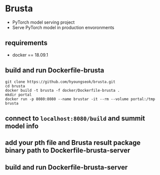 # Brusta
+ PyTorch model serving project
+ Serve PyTorch model in production envoronments

## requirements
+ docker == 18.09.1

## build and run Dockerfile-brusta
```
git clone https://github.com/hyoungseok/brusta.git
cd brusta
docker build -t brusta -f docker/Dockerfile-brusta .
mkdir portal
docker run -p 8080:8080 --name brustar -it --rm --volume portal:/tmp brusta
```

## connect to ```localhost:8080/build``` and summit model info

## add your pth file and Brusta result package binary path to Dockerfile-brusta-server

## build and run Dockerfile-brusta-server
